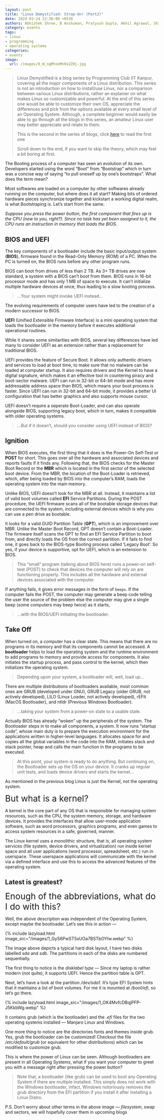 ```yaml
---
layout: post
title: "Linux Demystified: Strap-On! (Part2)"
date: 2024-03-24 22:30:00 +0530
authors: Abhishek Shree, B Anshuman, Pratyush Gupta, Akhil Agrawal, Shivam Mishra, Naman Gupta
category: events
tags:
- linux
- programming
- operating systems
categories:
- events
image:
  url: /images/0_W_ngMtooMn9o2Z0j.jpg
---
```


> Linux Demystified is a blog series by Programming Club IIT Kanpur, covering all the major components of a Linux distribution. This series is not an introduction on how to install/use Linux, nor a comparison between various Linux distributions, rather an explainer on what makes Linux so customizable and powerful. At the end of this series one would be able to customize their own OS, appreciate the differences and pick from the options available at every small level of an Operating System.
> Although, a complete beginner would easily be able to go through all the blogs in this series, an amateur Linux user may better appreciate and relate to them.
> 
> This is the second in the series of blogs, click [here](https://pclub.in/events/2021/12/25/Linux-Demystified-Origin-of-Linux-Part-1/) to read the first one
> 
> Scroll down to the end, if you want to skip the theory, which may feel a bit boring at first.


The Booting process of a computer has seen an evolution of its own.
Developers started using the word “Boot” from “Bootstrap” which in turn was a concise way of saying “to pull oneself up by one’s bootstraps”. What does the term mean?

Most softwares are loaded on a computer by other softwares already running on the computer, but where does it all start? Making bits of ordered hardware pieces synchronize together and kickstart a working digital realm, is what Bootstraping is. Let’s start from the same.

*Suppose you press the power button, the first component that fires up is the CPU (new to you, right?). Since no task has yet been assigned to it, the CPU runs an instruction in memory that loads the BIOS.*

## BIOS and UEFI

The key components of a bootloader include the basic input/output system (**BIOS**), firmware found in the Read-Only Memory (ROM) of a PC. When the PC is turned on, the BIOS runs before any other program runs.

BIOS can boot from drives of less than 2 TB. As 3+ TB drives are now standard, a system with a BIOS can’t boot from them. BIOS runs in 16-bit processor mode and has only 1 MB of space to execute. It can’t initialize multiple hardware devices at once, thus leading to a slow booting process.

> …Your system might invoke UEFI instead…

The evolving requirements of computer users have led to the creation of a modern successor to BIOS.

**UEFI** (Unified Extensible Firmware Interface) is a mini operating system that loads the bootloader in the memory before it executes additional operational routines.

While it shares some similarities with BIOS, several key differences have led many to consider UEFI as an extension rather than a replacement for traditional BIOS.

UEFI provides the feature of Secure Boot. It allows only authentic drivers and services to load at boot time, to make sure that no malware can be loaded at computer startup. It also requires drivers and the Kernel to have a digital signature, which makes it an effective tool in countering piracy and boot-sector malware. UEFI can run in 32-bit or 64-bit mode and has more addressable address space than BIOS, which means your boot process is faster. Since UEFI can run in 32-bit and 64-bit mode, it provides a better UI configuration that has better graphics and also supports mouse cursor.

UEFI doesn’t require a seperate Boot-Loader, and can also operate alongside BIOS, supporting legacy boot, which in turn, makes it compatible with older operating systems.

> …But if it doesn’t, should you consider using UEFI instead of BIOS?

## Ignition

When BIOS executes, the first thing that it does is the Power-On Self-Test or **POST** for short. This goes over all the hardware and associated devices and reports faults if it finds any. Following that, the BIOS checks for the Master Boot Record or the **MBR** which is located in the first sector of the selected boot device. From the MBR, the location of the Boot-Loader is retrieved, which, after being loaded by BIOS into the computer’s RAM, loads the operating system into the main memory.

Unlike BIOS, UEFI doesn’t look for the MBR at all. Instead, it maintains a list of valid boot volumes called **EFI** Service Partitions. During the POST procedure, the UEFI firmware scans all of the bootable storage devices that are connected to the system, including external devices which is why you can use a pen drive as bootable.

It looks for a valid GUID Partition Table (**GPT**), which is an improvement over MBR. Unlike the Master Boot Record, GPT doesn’t contain a Boot-Loader. The firmware itself scans the GPT to find an EFI Service Partition to boot from, and directly loads the OS from the correct partition. If it fails to find one, it goes back to the BIOS-type Booting process called ‘Legacy Boot’. So yes, if your device is supportive, opt for UEFI, which is an extension to BIOS.

> This “small” program (talking about BIOS here) runs a power-on self-test (POST) to check that devices the computer will rely on are functioning properly. This includes all the hardware and external devices associated with the computer.

If anything fails, it gives error messages in the form of `beeps`. If the computer fails the POST, the computer may generate a beep code telling the user the source of the problem else the computer may give a single beep (some computers may beep twice) as it starts,

> …with the BIOS/UEFI initiating the bootloader.


## Take Off

When turned on, a computer has a clear state. This means that there are no programs in its memory and that its components cannot be accessed. A **bootloader** helps to load the operating system and the runtime environment to add programs to memory and provide access for components. It also initiates the startup process, and pass control to the kernel, which then initializes the operating system.

> Depending upon your system, a bootloader will, well, load up…

There are multiple distributions of bootloaders available, most common ones are GRUB (developed under GNU), GRUB Legacy (older GRUB, not actively developed), LILO (Linux Loader, not actively developed), rEFIt (MacOS Bootloader), and ntldr (Previous Windows Bootloader).

> …taking your system from a power-on state to a usable state.

Actually BIOS has already “woken” up the peripherals of the system. The Bootloader steps in to make all components, a system. It now runs “startup code”, whose main duty is to prepare the execution environment for the applications written in higher-level languages. It allocates space for and copies all the global variables in the code into the RAM, initiates stack and stack pointer, heap and calls the main function in the programs to be executed.

> At this point, your system is ready to do anything. But continuing on, the Bootloader sets up the OS on your device. It cranks up regular unit tests, and loads device drivers and starts the kernel…

As mentioned in the previous blog Linux is just the Kernel, not the operating system.

<span style="font-size: 2em">But what is a kernel?</span>

A kernel is the core part of any OS that is responsible for managing system resources, such as the CPU, the system memory, storage, and hardware devices. It provides the interfaces that allow user-mode application software, such as word processors, graphics programs, and even games to access system resources in a safe, governed, manner.

The Linux kernel uses a monolithic structure, that is, all operating system services (file system, device drivers, and virtualization) run inside kernel space and all user applications (word processor, spreadsheet, etc.) run in userspace. These userspace applications will communicate with the kernel via a defined interface and use this to access the advanced features of the operating system.


## Latest is greatest?

<span style="font-size: 2em">Enough of the abbreviations, what do I do with this?</span>

Well, the above description was independent of the Operating System, except maybe the bootloader. Let’s see this in action —

{% include lazyload.html image_src="/images/1_GyS6PwST5sUOa7BSTbOYIw.webp" %}

The image above depicts a typical hard disk layout, I have two disks labelled *sda* and *sdb*. The partitions in each of the disks are numbered sequentially.

The first thing to notice is the *disklabel type* — Since my laptop is rather modern (not quite), it supports UEFI. Hence the partition table is GPT.

Next, let’s have a look at the partition */dev/sda1*. It’s type EFI System hints that it maintains a list of boot volumes. For me it is mounted at */boot/efi*, so let’s go there.

{% include lazyload.html image_src="/images/1_OK4MvfcDBqjPFP-J5KkbWg.webp" %}

It contains grub (which is the bootloader) and the *.efi* files for the two operating systems installed — Manjaro Linux and Windows.

One more thing to notice are the directories fonts and themes inside grub. Yes, grub the bootloader can be customized! Checkout the file */etc/default/grub* (or equivalent for other distributions) which can be modified to customize grub.

This is where the power of Linux can be seen. Although bootloaders are present in all Operating Systems, what if you want your computer to greet you with a message right after pressing the power button?

> Note that, a bootloader (like grub) can be used to boot any Operating System if there are multiple installed. This simply does not work with the Windows bootloader, infact, Windows notoriously removes the grub directory from the EFI partition if you install it after installing a Linux Distro.

P.S. Don’t worry about other terms in the above image — *filesystem*, swap and sectors, we will hopefully cover them in upcoming blogs
